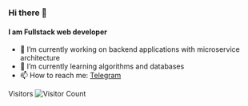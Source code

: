 ### Hi there 👋
#### I am Fullstack web developer

- 🔭 I’m currently working on backend applications with microservice architecture
- 🌱 I’m currently learning algorithms and databases
- 📫 How to reach me: [Telegram](https://t.me/alexander_pershin_dev)

Visitors
![Visitor Count](https://profile-counter.glitch.me/AlexanderPershin/count.svg)
